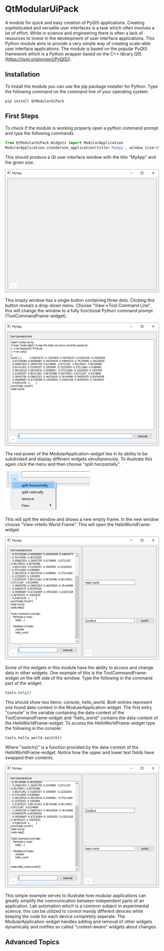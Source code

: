 # QtModularUiPack
A module for quick and easy creation of PyQt5 applications. Creating sophisticated and versatile user interfaces is a task which often involves a lot of effort. While in science and engineering there is often a lack of resources to invest in the development of user interface applications.
This Python module aims to provide a very simple way of creating scale-able user interface applications. The module is based on the popular PyQt5 framework which is a Python wrapper based on the C++ library Qt5 (https://pypi.org/project/PyQt5/).

## Installation
To install the module you can use the pip package installer for Python. Type the following command on the command line of your operating system:

```console
pip install QtModularUiPack
```

## First Steps
To check if the module is working properly open a python command prompt and type the following commands:

```python
from QtModularUiPack.Widgets import ModularApplication
ModularApplication.standalone_application(title='MyApp', window_size=(640, 480))
```
This should produce a Qt user interface window with the title "MyApp" and the given size.

![modular_application](https://github.com/dowerner/QtModularUiPack/blob/master/doc/images/modular_application.png)

This empty window has a single button containing three dots. Clicking this button reveals a drop-down menu. Choose "View->Tool Command Line", this will change the window to a fully functional Python command prompt (ToolCommandFrame-widget).

![console_test](https://github.com/dowerner/QtModularUiPack/blob/master/doc/images/modular_application_console_test.png)

The real power of the ModularApplication-widget lies in its ability to be subdivided and display different widgets simultaneously. To illustrate this again click the menu and then choose "split horizontally".

![split](https://github.com/dowerner/QtModularUiPack/blob/master/doc/images/modular_application_split.png)

This will split the window and shows a new empty frame. In the new window choose "View->Hello World Frame". This will open the HelloWorldFrame-widget.

![hello_world_widget](https://github.com/dowerner/QtModularUiPack/blob/master/doc/images/modular_application_hello_world.png)

Some of the widgets in this module have the ability to access and change data in other widgets. One example of this is the ToolCommandFrame-widget on the left side of the window. Type the following in the command part of the widget:
```python
tools.help()
```
This should show two items: console, hello_world. Both entries represent one found data-context in the ModularApplication-widget. The first entry "console" is the variable containing the data-context of the ToolCommandFrame-widget and "hello_world" contains the data-context of the HelloWorldFrame-widget. To access the HelloWorldFrame-widget type the following in the console:
```python
tools.hello_world.switch()
```
Where "switch()" is a function provided by the data-context of the HelloWorldFrame-widget. Notice how the upper and lower text fields have swapped their contents.

![hello_world_switch](https://github.com/dowerner/QtModularUiPack/blob/master/doc/images/modular_application_hello_world_switched.png)

This simple example serves to illustrate how modular applications can greatly simplify the communication between independent parts of an application. Lab automation which is a common subject in experimental science, this can be utilized to control mandy different devices while keeping the code for each device completely seperate. The ModularApplication-widget handles adding and removal of other widgets dynamically and notifies so called "context-aware" widgets about changes.

## Advanced Topics
